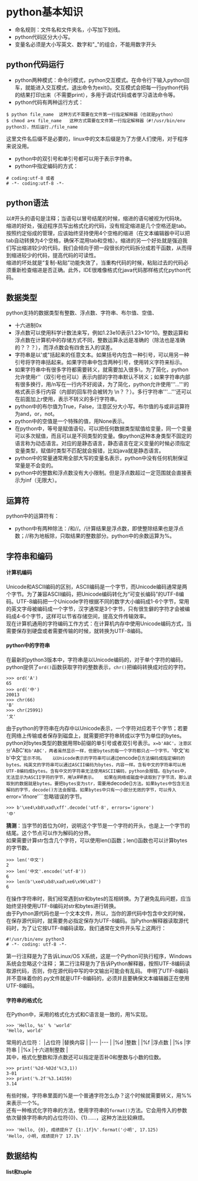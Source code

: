 # python基本知识

* 命名规则：文件名和文件夹名，小写加下划线。
* python代码区分大小写。
* 变量名必须是大小写英文、数字和"_"的组合，不能用数字开头
## python代码运行
* python两种模式：命令行模式，python交互模式。在命令行下输入python回车，就能进入交互模式，退出命令为exit()。交互模式会把每一行python代码的结果打印出来（不需要print），多用于调试代码或者学习语法命令等。
* python代码有两种运行方式：
```
$ python file_name	这种方式不需要在文件第一行指定解释器（也就是python）
$ chmod a+x file_name	这种方式需要在文件第一行指定解释器（#!/usr/bin/env python3），然后运行./file_name
```
这里文件名后缀不是必要的，linux中的文本后缀是为了方便人们使用，对于程序来说没用。
* python中的双引号和单引号都可以用于表示字符串。
* python中指定编码的方式：
```
# coding:utf-8 或者
# -*- coding:utf-8 -*-
```
## python语法
以#开头的语句是注释；当语句以冒号结尾的时候，缩进的语句被视为代码块。  
缩进的好处，强迫程序员写出格式化的代码，没有规定缩进是几个空格还是tab。按照约定俗成的管理，应该始终坚持使用4个空格的缩进（在文本编辑器中可以把tab自动转换为4个空格，确保不混用tab和空格）。缩进的另一个好处就是强迫我们写出缩进较少的代码，我们会倾向于把一段很长的代码拆分成若干函数，从而得到缩进较少的代码，提高代码的可读性。  
缩进的坏处就是“复制-粘贴”功能失效了，当重构代码的时候，粘贴过去的代码必须重新检查缩进是否正确。此外，IDE很难像格式化java代码那样格式化python代码。
## 数据类型
python支持的数据类型有整数、浮点数、字符串、布尔值、空值、
* 十六进制0x
* 浮点数可以使用科学计数法来写，例如1.23e10表示1.23×10^10。整数运算和浮点数在计算机中的存储方式不同，整数运算永远是准确的（除法也是准确的？？？），而浮点数会有四舍五入的误差。
* 字符串是以'或"括起来的任意文本。如果括号内包含一种引号，可以用另一种引号将字符串括起来。如果字符串中包含两种引号，使用转义字符来标示。
* 如果字符串中有很多字符都需要转义，就需要加入很多\，为了简化，python允许使用r''（双引号也可以）表示内部的字符串默认不转义；如果字符串内部有很多换行，用/n写在一行内不好阅读，为了简化，python允许使用'''...'''的格式表示多行内容（内部的回车符会被转为 \n？？）。多行字符串'''...'''还可以在前面加上r使用，表示不转义的多行字符串。
* python中的布尔值为True，False，注意区分大小写。布尔值的与或非运算符为and，or，not。
* python中的空值是一个特殊的值，用None表示。
* 在python中，等号是赋值语句，可以把任何数据类型赋值给变量，同一个变量可以多次赋值，而且可以是不同类型的变量。像python这种本身类型不固定的语言称为动态语言。对应的是静态语言，静态语言在定义变量的时候必须指定变量类型，赋值时类型不匹配就会报错，比如java就是静态语言。
* python中的常量通常用全部大写的变量名表示，python中没有任何机制保证常量是不会变的。
* python中的整数和浮点数没有大小限制。但是浮点数超过一定范围就会直接表示为inf（无限大）。
## 运算符
python中的运算符有：
* python中有两种除法：/和//。/计算结果是浮点数，即使整除结果也是浮点数；//称为地板除，只取结果的整数部分。python中的余数运算为%。
## 字符串和编码
#### 计算机编码
Unicode和ASCII编码的区别，ASCII编码是一个字节，而Unicode编码通常是两个字节。为了兼容ASCII编码，把Unicode编码转化为“可变长编码”的UTF-8编码。UTF-8编码把一个Unicode字符根据不同的数字大小编码成1-6个字节，常用的英文字母被编码成一个字节，汉字通常是3个字节，只有很生僻的字符才会被编码成4-6个字节，这样可以节省存储空间，提高文件传输效率。  
现在计算机通用的字符编码工作方式：在计算机内存中使用Unicode编码方式，当需要保存到硬盘或者需要传输的时候，就转换为UTF-8编码。
#### python中的字符串
在最新的python3版本中，字符串是以Unicode编码的，对于单个字符的编码，python提供了```ord()```函数获取字符的整数表示，```chr()```把编码转换成对应的字符。
```
>>> ord('A')
65
>>> ord('中')
20013
>>> chr(66)
'B'
>>> chr(25991)
'文'
```
由于python的字符串在内存中以Unicode表示，一个字符对应若干个字节；若要在网络上传输或者保存到磁盘上，就需要把字符串转成以字节为单位的bytes。  
python对bytes类型的数据用带b前缀的单引号或者双引号表示。```x=b'ABC'。注意区分```'ABC'```和b'ABC'，两者虽然显示一样，但是bytes的每一个字符都只占一个字节。```'中文'```和```b'中文'```显示不同。  
以Unicode表示的字符串可以通过```encode()```方法编码成指定编码的bytes。纯英文的字符串可以通过ASCII编码为bytes，内容一样。含有中文的字符串可以用UTF-8编码成bytes。含有中文的字符串无法使用ASCII编码，python会报错。在bytes中，无法显示为ASCII字符的字节，用```\x##```表示。  
如果在网络或磁盘中读取到了字节流，那么读取到的数据就是bytes。要把bytes变为str，需要用```decode()```方法。如果bytes中包含无法解码的字节，decode()方法会报错。如果bytes中只有一小部分无效的字节，可以传入```error='ifnore'```忽略错误的字节。
```
>>> b'\xe4\xb8\xad\xff'.decode('utf-8', errors='ignore')
'中'
```
**猜测**：当字节的首位为0时，说明这个字节是一个字符的开头，也是上一个字节的结尾。这个节点可以作为解码的分界。  
如果需要计算str包含几个字符，可以使用len()函数；len()函数也可以计算bytes的字节数。
```
>>> len('中文')
2
>>> len('中文'.encode('utf-8'))
6
>>> len(b'\xe4\xb8\xad\xe6\x96\x87')
6
```
在操作字符串时，我们经常遇到str和bytes的互相转换。为了避免乱码问题，应当始终坚持使用UTF-8编码对str和bytes进行转换。  
由于Python源代码也是一个文本文件，所以，当你的源代码中包含中文的时候，在保存源代码时，就需要务必指定保存为UTF-8编码。当Python解释器读取源代码时，为了让它按UTF-8编码读取，我们通常在文件开头写上这两行：
```
#!/usr/bin/env python3
# -*- coding: utf-8 -*-
```
第一行注释是为了告诉Linux/OS X系统，这是一个Python可执行程序，Windows系统会忽略这个注释；
第二行注释是为了告诉Python解释器，按照UTF-8编码读取源代码，否则，你在源代码中写的中文输出可能会有乱码。
申明了UTF-8编码并不意味着你的.py文件就是UTF-8编码的，必须并且要确保文本编辑器正在使用UTF-8编码。
#### 字符串的格式化
在Python中，采用的格式化方式和C语言是一致的，用%实现。
```
>>> 'Hello, %s' % 'world'
'Hello, world'
```
常用的占位符：
|占位符		|替换内容	|
|---		|---		|
|%d		|整数		|
|%f		|浮点数		|
|%s		|字符串		|
|%x		|十六进制整数	|  
其中，格式化整数和浮点数还可以指定是否补0和整数与小数的位数。
```
>>> print('%2d-%02d'%(3,1))
3-01
>>> print('%.2f'%3.14159)
3.14
```
有些时候，字符串里面的%是一个普通字符怎么办？这个时候就需要转义，用%%来表示一个%。  
还有一种格式化字符串的方法，使用字符串的```format()```方法。它会用传入的参数依次替换字符串内的占位符{0}、{1}……，这种方法比较麻烦。
```
>>> 'Hello, {0}, 成绩提升了 {1:.1f}%'.format('小明', 17.125)
'Hello, 小明, 成绩提升了 17.1%'
```
## 数据结构
#### list和tuple

